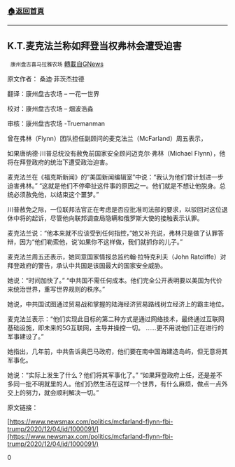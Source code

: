###  [:house:返回首頁](https://github.com/ourhimalayas/txt)
---

## K.T.麦克法兰称如拜登当权弗林会遭受迫害
` 康州盘古喜马拉雅农场` [轉載自GNews](https://gnews.org/zh-hans/617923/)

原文作者： 桑迪·菲茨杰拉德

翻译：康州盘古农场 – 一花一世界

校对：康州盘古农场 – 烟波浩淼

审核：康州盘古农场 -Truemanman

曾在弗林（Flynn）团队担任副顾问的麦克法兰（McFarland）周五表示，

如果唐纳德·川普总统没有赦免前国家安全顾问迈克尔·弗林（Michael Flynn），他将在拜登政府的统治下遭受政治迫害。

麦克法兰在《福克斯新闻》的“美国新闻编辑室”中说：“我认为他们曾计划进一步迫害弗林。” “这就是他们不停牵扯这件事的原因之一。他们就是不想让他脱身。总统必须赦免他，以结束这个噩梦。”

川普赦免之际，一位联邦法官正在考虑是否应批准司法部的要求，以驳回对这位退休中将的起诉，尽管他向联邦调查局隐瞒和俄罗斯大使的接触表示认罪。

麦克法兰说：“他本来就不应该受到任何指控，”她又补充说，弗林只是做了认罪答辩，因为“他们勒索他，说’如果你不这样做，我们就抓你的儿子。”

麦克法兰周五还表示，她同意国家情报总监约翰·拉特克利夫（John Ratcliffe）对拜登政府的警告，承认中共国是该国最大的国家安全威胁。

她说：“时间加快了。” “中共国不需任何成本。他们完全公开表明要以美国为代价来统治世界，重写世界规则的秩序。”

她说，中共国试图通过贸易战和掌握的陆海经济贸易路线树立经济上的霸主地位。

麦克法兰表示：“他们实现此目标的第二种方式是通过网络技术，最终通过互联网基础设施，即未来的5G互联网，主导并操控一切。 ……更不用说他们正在进行的军事建设了。”

她指出，几年前，中共告诉奥巴马政府，他们要在南中国海建造岛屿，但无意将其军事化。

她说：“实际上发生了什么？他们将其军事化了。” “如果拜登政府上任，还是差不多同一批不明就里的人。他们仍然生活在这样一个世界，有什么麻烦，做点一点外交上的努力，就会顺利解决一切。”

原文链接：

[https://www.newsmax.com/politics/mcfarland-flynn-fbi-trump/2020/12/04/id/1000091/](https://www.newsmax.com/politics/mcfarland-flynn-fbi-trump/2020/12/04/id/1000091/)

0

